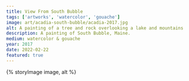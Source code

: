 ```yaml
---
title: View From South Bubble
tags: ['artworks', 'watercolor', 'gouache']
image: art/acadia-south-bubble/acadia-2017.jpg
alt: A painting of a tree and rock overlooking a lake and mountains
description: A painting of South Bubble, Maine. 
medium: watercolor & gouache
year: 2017
date: 2022-02-22
featured: true
---
```

{% storyImage image, alt %}